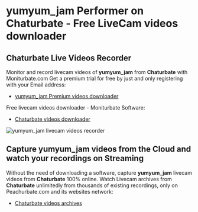 # yumyum_jam Performer on Chaturbate - Free LiveCam videos downloader

## Chaturbate Live Videos Recorder

Monitor and record livecam videos of **yumyum_jam** from **Chaturbate** with Moniturbate.com
Get a premium trial for free by just and only registering with your Email address:
* [yumyum_jam Premium videos downloader](https://moniturbate.com/request-demo-licence-key.html)

Free livecam videos downloader - Moniturbate Software:
* [Chaturbate videos downloader](https://moniturbate.com/moniturbate-download-software.html)

![yumyum_jam livecam videos recorder](https://peachurnet.com/templates/moniturbate-software.png)


## Capture yumyum_jam videos from the Cloud and watch your recordings on Streaming

Without the need of downloading a software, capture **yumyum_jam** livecam videos from **Chaturbate** 100% online.
Watch Livecam archives from **Chaturbate** unlimitedly from thousands of existing recordings, only on Peachurbate.com and its websites network:
* [Chaturbate videos archives](https://peachurnet.com/)